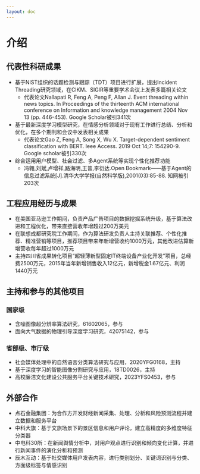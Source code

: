 ```yaml
---
layout: doc
---
```


# 介绍

## 代表性科研成果

- 基于NIST组织的话题检测与跟踪（TDT）项目进行扩展，提出Incident Threading研究领域，在CIKM、SIGIR等重要学术会议上发表多篇相关论文
    - 代表论文Nallapati R, Feng A, Peng F, Allan J. Event threading within news topics. In Proceedings of the thirteenth ACM
      international conference on Information and knowledge management 2004 Nov 13 (pp. 446-453). Google Scholar被引341次
- 基于最新深度学习模型研究，在情感分析领域对于现有工作进行总结、分析和优化，在多个期刊和会议中发表相关成果
    - 代表论文Gao Z, Feng A, Song X, Wu X. Target-dependent sentiment classification with BERT. Ieee Access. 2019 Oct 14;7:
      154290-9. Google scholar被引330次
- 综合运用用户模型、社会过滤、多Agent系统等实现个性化推荐功能
    - 冯翱,刘斌,卢增祥,路海明,王普,李衍达.Open Bookmark——基于Agent的信息过滤系统[J].清华大学学报(自然科学版),2001(03):85-88. 知网被引203次

## 工程应用经历与成果

- 在美国亚马逊工作期间，负责产品广告项目的数据挖掘系统升级，基于算法改进和工程优化，带来直接营收年增超过200万美元
- 在联想成都研究院工作期间，作为算法研发负责人主持关联推荐、个性化推荐、精准营销等项目，推荐项目带来年新增营收约1000万元，其他改进估算新增营收每年超过1000万元
- 主持四川省成果转化项目“超轻薄新型固定IT终端设备产业化开发”项目，总经费2500万元，2015年当年新增销售收入12亿元，新增税金1.67亿元、利润1440万元

## 主持和参与的其他项目

### 国家级

- 含噪图像超分辨率算法研究，61602065，参与
- 面向大气数据的物理引导深度学习研究，42075142，参与

### 省部级、市厅级

- 社会媒体处理中的自然语言分类算法研究与应用，2020YFG0168，主持
- 基于深度学习的智能图像分割研究与应用，18TD0026，主持
- 高校廉洁文化建设公共服务平台关键技术研究，2023YFS0453，参与

## 外部合作

- 点石金融集团：为合作方开发财经新闻采集、处理、分析和风险预测流程并建立数据和服务平台
- 中科大旗：基于文旅场景下的景区信息和用户评论，建立高精度的多维度特征分类器
- 中电科30所：在新闻舆情分析中，对用户观点进行识别和倾向变化计算，并进行新闻事件的演化分析和预测
- 辰木互动：基于社交媒体用户发表内容，进行类别划分、关键词识别与分类、方面级标签与情感识别

